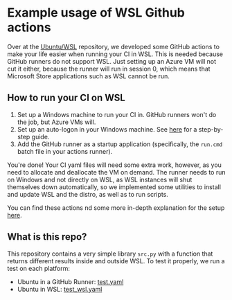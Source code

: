 # Example usage of WSL Github actions

Over at the [Ubuntu/WSL](https://github.com/ubuntu/WSL) repository, we developed some GitHub actions to
make your life easier when running your CI in WSL. This is needed because GitHub runners do not support
WSL. Just setting up an Azure VM will not cut it either, because the runner will run in session 0, which means
that Microsoft Store applications such as WSL cannot be run.

## How to run your CI on WSL
1. Set up a Windows machine to run your CI in. GitHub runners won't do the job, but Azure VMs will.
2. Set up an auto-logon in your Windows machine. See [here](https://learn.microsoft.com/en-us/troubleshoot/windows-server/user-profiles-and-logon/turn-on-automatic-logon) for a step-by-step guide.
3. Add the GitHub runner as a startup application (specifically, the `run.cmd` batch file in your actions runner).

You're done! Your CI yaml files will need some extra work, however, as you need to allocate and deallocate the VM on demand.
The runner needs to run on Windows and not directly on WSL, as WSL instances will shut themselves down automatically, so we implemented some utilities to
install and update WSL and the distro, as well as to run scripts.

You can find these actions nd some more in-depth explanation for the setup [here](github.com/Ubuntu/WSL/.github/actions).

## What is this repo?
This repository contains a very simple library `src.py` with a function that returns different results inside and outside WSL.
To test it properly, we run a test on each platform:
- Ubuntu in a GitHub Runner: [test.yaml](./.github/workflows/test.yaml)
- Ubuntu in WSL: [test_wsl.yaml](./.github/workflows/test_wsl.yaml)
